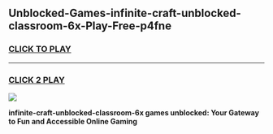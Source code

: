 
## Unblocked-Games-infinite-craft-unblocked-classroom-6x-Play-Free-p4fne
<h3>
<a href="https://premium76.site?title=infinite-craft-unblocked-classroom-6x&ref=21A">CLICK TO PLAY</a></h3>
<hr>

<h3>
<a href="https://premium76.site?title=infinite-craft-unblocked-classroom-6x&ref=21A">CLICK 2 PLAY</a>
  
</h3>

<a href="https://premium76.site?title=infinite-craft-unblocked-classroom-6x&ref=21A"><img src="https://clearcache.store/games.png"></a>


**infinite-craft-unblocked-classroom-6x games unblocked: Your Gateway to Fun and Accessible Online Gaming**
